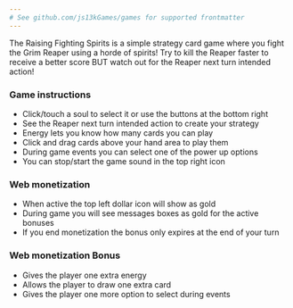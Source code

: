 ```yaml
---
# See github.com/js13kGames/games for supported frontmatter
---
```

The Raising Fighting Spirits is a simple strategy card game where you fight the Grim Reaper using a horde of spirits!
Try to kill the Reaper faster to receive a better score BUT watch out for the Reaper next turn intended action!

### Game instructions
- Click/touch a soul to select it or use the buttons at the bottom right
- See the Reaper next turn intended action to create your strategy
- Energy lets you know how many cards you can play
- Click and drag cards above your hand area to play them
- During game events you can select one of the power up options
- You can stop/start the game sound in the top right icon

### Web monetization
- When active the top left dollar icon will show as gold
- During game you will see messages boxes as gold for the active bonuses
- If you end monetization the bonus only expires at the end of your turn

### Web monetization Bonus
- Gives the player one extra energy
- Allows the player to draw one extra card
- Gives the player one more option to select during events